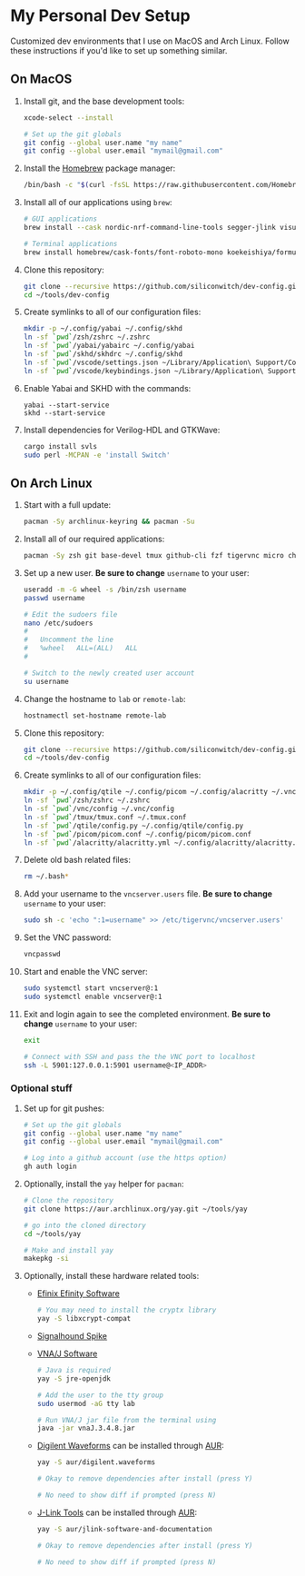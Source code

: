 # My Personal Dev Setup

Customized dev environments that I use on MacOS and Arch Linux. Follow these instructions if you'd like to set up something similar.

## On MacOS

1. Install git, and the base development tools:

    ```bash
    xcode-select --install

    # Set up the git globals
    git config --global user.name "my name"
    git config --global user.email "mymail@gmail.com"
    ```

1. Install the [Homebrew](https://brew.sh) package manager:

    ```bash
    /bin/bash -c "$(curl -fsSL https://raw.githubusercontent.com/Homebrew/install/HEAD/install.sh)"
    ```

1. Install all of our applications using `brew`:

    ```bash
    # GUI applications
    brew install --cask nordic-nrf-command-line-tools segger-jlink visual-studio-code gcc-arm-embedded kicad discord drawio figma google-chrome obs raspberry-pi-imager remarkable rekordbox spotify steam the-unarchiver vlc vnc-viewer saleae-logic

    # Terminal applications
    brew install homebrew/cask-fonts/font-roboto-mono koekeishiya/formulae/skhd koekeishiya/formulae/yabai esptool fzf gh go python qalculate-gtk rust raycast
    ```
    
1. Clone this repository:

    ```bash
    git clone --recursive https://github.com/siliconwitch/dev-config.git ~/tools/dev-config
    cd ~/tools/dev-config
    ```

1. Create symlinks to all of our configuration files:

    ```bash
    mkdir -p ~/.config/yabai ~/.config/skhd
    ln -sf `pwd`/zsh/zshrc ~/.zshrc
    ln -sf `pwd`/yabai/yabairc ~/.config/yabai
    ln -sf `pwd`/skhd/skhdrc ~/.config/skhd
    ln -sf `pwd`/vscode/settings.json ~/Library/Application\ Support/Code/User
    ln -sf `pwd`/vscode/keybindings.json ~/Library/Application\ Support/Code/User
    ```

1. Enable Yabai and SKHD with the commands:

    ```brew
    yabai --start-service
    skhd --start-service
    ```

1. Install dependencies for Verilog-HDL and GTKWave:

    ``` bash
    cargo install svls
    sudo perl -MCPAN -e 'install Switch'
    ```

## On Arch Linux

1. Start with a full update:

    ```bash
    pacman -Sy archlinux-keyring && pacman -Su
    ```

1. Install all of our required applications:

    ```bash
    pacman -Sy zsh git base-devel tmux github-cli fzf tigervnc micro chromium xorg-server xorg-xinit qtile alacritty ttf-roboto-mono noto-fonts-emoji picom rofi rofi-calc
    ```

1. Set up a new user. **Be sure to change** `username` to your user:

    ```bash
    useradd -m -G wheel -s /bin/zsh username
    passwd username

    # Edit the sudoers file
    nano /etc/sudoers
    #
    #   Uncomment the line
    #   %wheel   ALL=(ALL)   ALL
    #

    # Switch to the newly created user account
    su username
    ```

1. Change the hostname to `lab` or `remote-lab`:

    ```bash
    hostnamectl set-hostname remote-lab
    ```

1. Clone this repository:

    ```bash
    git clone --recursive https://github.com/siliconwitch/dev-config.git ~/tools/dev-config
    cd ~/tools/dev-config
    ```

1. Create symlinks to all of our configuration files:

    ```bash
    mkdir -p ~/.config/qtile ~/.config/picom ~/.config/alacritty ~/.vnc 
    ln -sf `pwd`/zsh/zshrc ~/.zshrc
    ln -sf `pwd`/vnc/config ~/.vnc/config
    ln -sf `pwd`/tmux/tmux.conf ~/.tmux.conf
    ln -sf `pwd`/qtile/config.py ~/.config/qtile/config.py
    ln -sf `pwd`/picom/picom.conf ~/.config/picom/picom.conf
    ln -sf `pwd`/alacritty/alacritty.yml ~/.config/alacritty/alacritty.yml
    ```

1. Delete old bash related files:

    ```bash
    rm ~/.bash*
    ```

1. Add your username to the `vncserver.users` file. **Be sure to change** `username` to your user:

	```bash
	sudo sh -c 'echo ":1=username" >> /etc/tigervnc/vncserver.users'
	```

1. Set the VNC password:

    ```bash
    vncpasswd
    ```

1. Start and enable the VNC server:

    ```bash
    sudo systemctl start vncserver@:1
    sudo systemctl enable vncserver@:1
    ```

1. Exit and login again to see the completed environment. **Be sure to change** `username` to your user:

    ```bash
    exit

    # Connect with SSH and pass the the VNC port to localhost
    ssh -L 5901:127.0.0.1:5901 username@<IP_ADDR>
    ```

### Optional stuff

1. Set up for git pushes:

    ```bash
    # Set up the git globals
    git config --global user.name "my name"
    git config --global user.email "mymail@gmail.com"

    # Log into a github account (use the https option)
    gh auth login
    ```

1. Optionally, install the `yay` helper for `pacman`:

    ``` bash
    # Clone the repository
    git clone https://aur.archlinux.org/yay.git ~/tools/yay
    
    # go into the cloned directory
    cd ~/tools/yay

    # Make and install yay
    makepkg -si
    ```

1. Optionally, install these hardware related tools:

    - [Efinix Efinity Software](https://www.efinixinc.com/support/efinity.php)

        ```bash
        # You may need to install the cryptx library
        yay -S libxcrypt-compat
        ```

    - [Signalhound Spike](https://signalhound.com/spike/)
    - [VNA/J Software](https://vnaj.dl2sba.com)

        ```bash
        # Java is required
        yay -S jre-openjdk

        # Add the user to the tty group 
        sudo usermod -aG tty lab

        # Run VNA/J jar file from the terminal using
        java -jar vnaJ.3.4.8.jar
        ```

    - [Digilent Waveforms](https://digilent.com/shop/software/digilent-waveforms/download) can be installed through [AUR](https://aur.archlinux.org/packages/digilent.waveforms):

        ```bash
        yay -S aur/digilent.waveforms

        # Okay to remove dependencies after install (press Y)

        # No need to show diff if prompted (press N)
        ```
    
    - [J-Link Tools](https://www.segger.com/downloads/jlink/) can be installed through [AUR](https://aur.archlinux.org/packages/jlink):

        ```bash
        yay -S aur/jlink-software-and-documentation

        # Okay to remove dependencies after install (press Y)

        # No need to show diff if prompted (press N)
        ```
